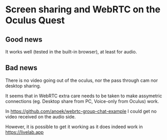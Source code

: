 # Screen sharing and WebRTC on the Oculus Quest

## Good news

It works well (tested in the built-in browser), at least for audio.

## Bad news

There is no video going out of the oculus, nor the pass through cam nor desktop sharing.

It seems that in WebRTC extra care needs to be taken to make assymetric connections (eg. Desktop share from PC, Voice-only from Oculus) work. 

In https://github.com/anoek/webrtc-group-chat-example I could get no video received on the audio side.

However, it is possible to get it working as it does indeed work in https://livelab.app